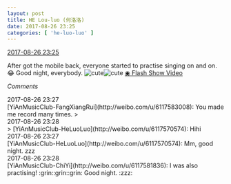 ```yaml
---
layout: post
title: HE Lou-luo (何洛洛)
date: 2017-08-26 23:25
categories: [ 'he-luo-luo' ]
---
```


<div class="weibo-info">
  <a href="http://weibo.com/6117570574/FiWdxaVIm">2017-08-26 23:25</a>
</div>

After got the mobile back, everyone started to practise singing on and on. :joy: Good night, everybody. ![cute](http://img.t.sinajs.cn/t4/appstyle/expression/ext/normal/14/tza_org.gif)![cute](http://img.t.sinajs.cn/t4/appstyle/expression/ext/normal/14/tza_org.gif) [◉ Flash Show Video](http://www.miaopai.com/show/7fchX~2HiIRki7CLoK59xmd3~LhqshNc.htm)

<!-- more -->

*Comments*

<div class="weibo-info">2017-08-26 23:27</div>
[YiAnMusicClub-FangXiangRui](http://weibo.com/u/6117583008): You made me record many times.
> <div class="weibo-info">2017-08-26 23:28</div>
> [YiAnMusicClub-HeLuoLuo](http://weibo.com/u/6117570574): Hihi

<div class="weibo-info">2017-08-26 23:27</div>
[YiAnMusicClub-HeLuoLuo](http://weibo.com/u/6117570574): Mm, good night. zzz

<div class="weibo-info">2017-08-26 23:28</div>
[YiAnMusicClub-ChiYi](http://weibo.com/u/6117581836): I was also practising! :grin::grin::grin: Good night. :zzz:
